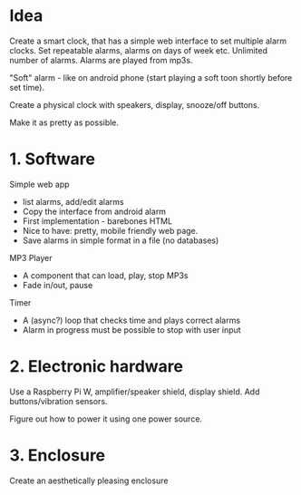 # Idea
Create a smart clock, that has a simple web interface to set multiple
alarm clocks. Set repeatable alarms, alarms on days of week etc.
Unlimited number of alarms. Alarms are played from mp3s.

"Soft" alarm - like on android phone (start playing a soft toon
shortly before set time).

Create a physical clock with speakers, display, snooze/off buttons.

Make it as pretty as possible.

# 1. Software
Simple web app

- list alarms, add/edit alarms
- Copy the interface from android alarm
- First implementation - barebones HTML
- Nice to have: pretty, mobile
friendly web page.
- Save alarms in simple format in a file (no databases)

MP3 Player

- A component that can load, play, stop MP3s
- Fade in/out, pause

Timer

- A (async?) loop that checks time and plays correct alarms
- Alarm in progress must be possible to stop with user input

# 2. Electronic hardware
Use a Raspberry Pi W, amplifier/speaker shield, display shield. Add
buttons/vibration sensors.

Figure out how to power it using one power source.

# 3. Enclosure
Create an aesthetically pleasing enclosure
